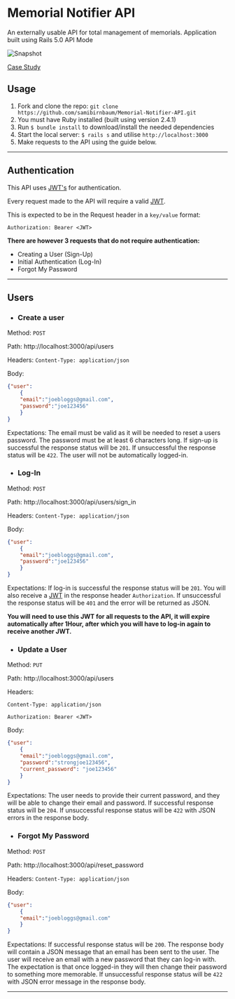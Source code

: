 # Memorial Notifier API

An externally usable API for total management of memorials. Application built using Rails 5.0 API Mode

![Snapshot](app/assets/images/snapshot.png)

[Case Study](https://samibirnbaum.com/portfolio/to-do-list-api.html)

## Usage

1. Fork and clone the repo: `git clone https://github.com/samibirnbaum/Memorial-Notifier-API.git`
2. You must have Ruby installed (built using version 2.4.1)
3. Run `$ bundle install` to download/install the needed dependencies
4. Start the local server: `$ rails s` and utilise `http://localhost:3000`
5. Make requests to the API using the guide below.

<hr>

## Authentication
This API uses [JWT's](https://jwt.io/) for authentication.

Every request made to the API will require a valid [JWT](https://jwt.io/).

This is expected to be in the Request header in a `key/value` format:

`Authorization: Bearer <JWT>`

**There are however 3 requests that do not require authentication:**
- Creating a User (Sign-Up)
- Initial Authentication (Log-In)
- Forgot My Password

<hr>

## Users
- ### Create a user

Method: `POST`

Path: http://localhost:3000/api/users

Headers: `Content-Type: application/json`

Body:
```json
{"user":
	{
	"email":"joebloggs@gmail.com",
	"password":"joe123456"
	}
}
```

Expectations: The email must be valid as it will be needed to reset a users password. The password must be at least 6 characters long. If sign-up is successful the response status will be `201`. If unsuccessful the response status will be `422`. The user will not be automatically logged-in.

- ### Log-In
Method: `POST`

Path: http://localhost:3000/api/users/sign_in

Headers: `Content-Type: application/json`

Body:
```json
{"user":
	{
	"email":"joebloggs@gmail.com",
	"password":"joe123456"
	}
}
```

Expectations: If log-in is successful the response status will be `201`. You will also receive a [JWT](https://jwt.io/) in the response header `Authorization`.  If unsuccessful the response status will be `401` and the error will be returned as JSON.

**You will need to use this JWT for all requests to the API, it will expire automatically after 1Hour, after which you will have to log-in again to receive another JWT.**

- ### Update a User
Method: `PUT`

Path: http://localhost:3000/api/users

Headers:

`Content-Type: application/json`

`Authorization: Bearer <JWT>`

Body:
```json
{"user":
	{
	"email":"joebloggs@gmail.com",
	"password":"strongjoe123456",
	"current_password": "joe123456"
	}
}
```

Expectations: The user needs to provide their current password, and they will be able to change their email and password. If successful response status will be `204`. If unsuccessful response status will be `422` with JSON errors in the response body.

- ### Forgot My Password
Method: `POST`

Path: http://localhost:3000/api/reset_password

Headers: `Content-Type: application/json`

Body:
```json
{"user":
	{
	"email":"joebloggs@gmail.com"
	}
}
```

Expectations: If successful response status will be `200`. The response body will contain a JSON message that an email has been sent to the user. The user will receive an email with a new password that they can log-in with. The expectation is that once logged-in they will then change their password to something more memorable. If unsuccessful response status will be `422` with JSON error message in the response body.

<hr>

<!-- ## Lists
- ### Create a list
Method: `POST`

Path: http://localhost:3000/api/users/:user_id/lists

`:user_id` must be replaced with an integer of your own user id. This can be found from the create user response or by calling get all users.

Body:
```json
{"list":
	{
	"name":"TO DO",
	"private":false
	}
}
```

- ### Update a list
Method: `PUT`

Path: http://localhost:3000/api/users/:user_id/lists/:list_id

`:user_id` must be replaced with an integer of your own user id. This can be found from the create user response or by calling get all users.

`:list_id` must be replaced with an integer of your own list id. This can be found from the create list response.

Body:
```json
{"list":
	{
	"name":"update name of list",
	"private":true
	}
}
```

- ### Delete a list
Method: `DELETE`

Path: http://localhost:3000/api/users/:user_id/lists/:list_id

`:user_id` must be replaced with an integer of your own user id. This can be found from the create user response or by calling get all users.

`:list_id` must be replaced with an integer of your own list id. This can be found from the create list response.

Body: N/A
<hr>

## Items
- ### Create an item
Method: `POST`

Path: http://localhost:3000/api/lists/:list_id/items

`:list_id` must be replaced with an integer of your own list id. This was returned to you when you created your list.

Body:
```json
{"item":
	{
	"name":"Take the bins out",
	"private":false
	}
}
```

- ### Update an item
Method: `PUT`

Path: http://localhost:3000/api/lists/:list_id/items/:item_id

`:list_id` must be replaced with an integer of your own list id. This can be found from the create list response.

`:item_id` must be replaced with an integer of your own item id. This can be found from the create item response.

Body:
```json
{"item":
	{
	"name":"item name updated",
	"complete":true
	}
}
``` -->
